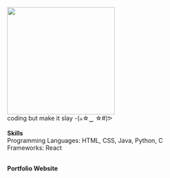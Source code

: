 
<img src= "https://i.pinimg.com/originals/a9/9e/41/a99e419272b53630b5d5b178188a8900.gif" width="250" height="250">
<br>
coding but make it slay -(๑☆‿ ☆#)ᕗ


<!---
dumplingcodes/dumplingcodes is a ✨ special ✨ repository because its `README.md` (this file) appears on your GitHub profile.
You can click the Preview link to take a look at your changes.
--->
<br>
<br>
<b>Skills</b>
<br>
Programming Languages: HTML, CSS, Java, Python, C
<br>
Frameworks: React
<br>
<br>

<b>Portfolio Website</b>





